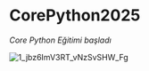 # CorePython2025
*Core Python Eğitimi başladı*


![1_jbz6ImV3RT_vNzSvSHW_Fg](https://github.com/user-attachments/assets/f7f28445-4b78-478b-b3bb-39c9b825ba4c)
